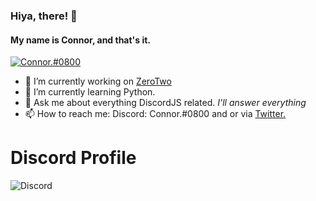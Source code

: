 ### Hiya, there! 👋

#### My name is Connor, and that's it.

[![Connor.#0800](https://img.shields.io/endpoint?label=currently&url=https://dev.discordprofiles.me/api/badge/status/744603004493365330?simple=true)](https://discordextremelist.xyz/en-NZ/users/744603004493365330)

- 🤖 I’m currently working on [ZeroTwo](https://discord.com/oauth2/authorize?client_id=752067809214857298&permissions=1543892087&scope=bot&applications.commands)
- 📝 I’m currently learning Python.
- 💬 Ask me about everything DiscordJS related. *I'll answer everything*
- 📫 How to reach me: Discord: Connor.#0800 and or via [Twitter.](https://twitter.com/ConnorDev_)

# Discord Profile

![Discord](https://discord.c99.nl/widget/theme-3/744603004493365330.png)
